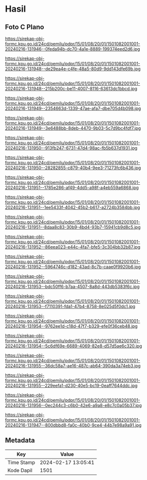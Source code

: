 # Hasil

## Foto C Plano

https://sirekap-obj-formc.kpu.go.id/24cd/pemilu/pdpr/15/01/08/20/01/1501082001001-20240216-131946--0feda94b-dc70-4a1e-8889-199374eed2d6.jpg

https://sirekap-obj-formc.kpu.go.id/24cd/pemilu/pdpr/15/01/08/20/01/1501082001001-20240216-131948--de29ea4e-c4fe-48a5-80d9-9dd143dfe69b.jpg

https://sirekap-obj-formc.kpu.go.id/24cd/pemilu/pdpr/15/01/08/20/01/1501082001001-20240216-131948--215b200c-be11-4007-8116-63613dc1bbcd.jpg

https://sirekap-obj-formc.kpu.go.id/24cd/pemilu/pdpr/15/01/08/20/01/1501082001001-20240216-131949--2354663d-1339-47ae-afa7-dbe705d4b098.jpg

https://sirekap-obj-formc.kpu.go.id/24cd/pemilu/pdpr/15/01/08/20/01/1501082001001-20240216-131949--3e6488bb-8deb-4470-9b03-5c7d9bc4fdf7.jpg

https://sirekap-obj-formc.kpu.go.id/24cd/pemilu/pdpr/15/01/08/20/01/1501082001001-20240216-131950--913fb247-6731-47d4-98ac-fb5b637d1931.jpg

https://sirekap-obj-formc.kpu.go.id/24cd/pemilu/pdpr/15/01/08/20/01/1501082001001-20240216-131950--28282855-c879-40b4-9ee3-71273fc6b436.jpg

https://sirekap-obj-formc.kpu.go.id/24cd/pemilu/pdpr/15/01/08/20/01/1501082001001-20240216-131951--1785e286-af49-4dd5-a98f-a4eb559a6868.jpg

https://sirekap-obj-formc.kpu.go.id/24cd/pemilu/pdpr/15/01/08/20/01/1501082001001-20240216-131951--1ee5433f-4042-45b2-b617-a2724b3584bb.jpg

https://sirekap-obj-formc.kpu.go.id/24cd/pemilu/pdpr/15/01/08/20/01/1501082001001-20240216-131951--8daa8c83-30b9-4bd4-93b7-15941cb9d8c5.jpg

https://sirekap-obj-formc.kpu.go.id/24cd/pemilu/pdpr/15/01/08/20/01/1501082001001-20240216-131952--86eea023-e44c-4fa7-bfe5-3c304bb32b87.jpg

https://sirekap-obj-formc.kpu.go.id/24cd/pemilu/pdpr/15/01/08/20/01/1501082001001-20240216-131952--5964746c-d182-43ad-8c7b-caae0f9920b6.jpg

https://sirekap-obj-formc.kpu.go.id/24cd/pemilu/pdpr/15/01/08/20/01/1501082001001-20240216-131953--bdc50ff6-b7aa-4507-8a8d-443db5383f6c.jpg

https://sirekap-obj-formc.kpu.go.id/24cd/pemilu/pdpr/15/01/08/20/01/1501082001001-20240216-131953--f7110391-fda1-47b4-8758-8e025d5f0dc1.jpg

https://sirekap-obj-formc.kpu.go.id/24cd/pemilu/pdpr/15/01/08/20/01/1501082001001-20240216-131954--9762ee1d-c18d-47f7-b329-efe0f36ceb48.jpg

https://sirekap-obj-formc.kpu.go.id/24cd/pemilu/pdpr/15/01/08/20/01/1501082001001-20240216-131954--5c6df69e-6689-4069-82e8-d57d5ae6c320.jpg

https://sirekap-obj-formc.kpu.go.id/24cd/pemilu/pdpr/15/01/08/20/01/1501082001001-20240216-131955--36dc58a7-ae16-487c-ab64-390da3a74eb3.jpg

https://sirekap-obj-formc.kpu.go.id/24cd/pemilu/pdpr/15/01/08/20/01/1501082001001-20240216-131955--229eefa1-d230-40e5-bc19-0eaff7644ddc.jpg

https://sirekap-obj-formc.kpu.go.id/24cd/pemilu/pdpr/15/01/08/20/01/1501082001001-20240216-131956--0ec244c3-c6b0-42e6-a9a8-e8c7c0a05b37.jpg

https://sirekap-obj-formc.kpu.go.id/24cd/pemilu/pdpr/15/01/08/20/01/1501082001001-20240216-131947--800dbbd8-fa0c-40b0-9ce4-44b7e98a9a91.jpg


## Metadata

| Key        | Value               |
| ---------- | ------------------- |
| Time Stamp | 2024-02-17 13:05:41 |
| Kode Dapil | 1501                |



